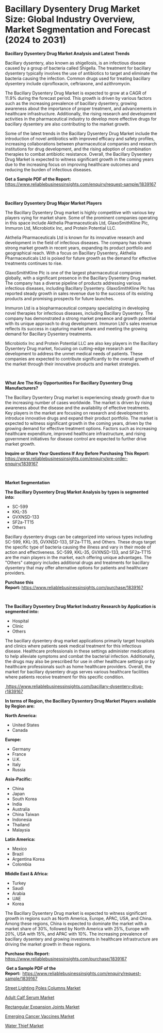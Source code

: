 <p><h1>Bacillary Dysentery Drug Market Size: Global Industry Overview, Market Segmentation and Forecast (2024 to 2031)</h1></p><p><strong>Bacillary Dysentery Drug Market Analysis and Latest Trends</strong></p>
<p><p>Bacillary dysentery, also known as shigellosis, is an infectious disease caused by a group of bacteria called Shigella. The treatment for bacillary dysentery typically involves the use of antibiotics to target and eliminate the bacteria causing the infection. Common drugs used for treating bacillary dysentery include ciprofloxacin, ceftriaxone, and azithromycin.</p><p>The Bacillary Dysentery Drug Market is expected to grow at a CAGR of 11.9% during the forecast period. This growth is driven by various factors such as the increasing prevalence of bacillary dysentery, growing awareness about the importance of proper treatment, and advancements in healthcare infrastructure. Additionally, the rising research and development activities in the pharmaceutical industry to develop more effective drugs for bacillary dysentery are also contributing to the market growth.</p><p>Some of the latest trends in the Bacillary Dysentery Drug Market include the introduction of novel antibiotics with improved efficacy and safety profiles, increasing collaborations between pharmaceutical companies and research institutions for drug development, and the rising adoption of combination therapies to combat antibiotic resistance. Overall, the Bacillary Dysentery Drug Market is expected to witness significant growth in the coming years due to the increasing focus on improving healthcare outcomes and reducing the burden of infectious diseases.</p></p>
<p><strong>Get a Sample PDF of the Report:&nbsp;</strong> <a href="https://www.reliablebusinessinsights.com/enquiry/request-sample/1839167">https://www.reliablebusinessinsights.com/enquiry/request-sample/1839167</a></p>
<p>&nbsp;</p>
<p><strong>Bacillary Dysentery Drug Major Market Players</strong></p>
<p><p>The Bacillary Dysentery Drug market is highly competitive with various key players vying for market share. Some of the prominent companies operating in this space include Akthelia Pharmaceuticals Ltd, GlaxoSmithKline Plc, Immuron Ltd, Microbiotix Inc, and Protein Potential LLC.</p><p>Akthelia Pharmaceuticals Ltd is known for its innovative research and development in the field of infectious diseases. The company has shown strong market growth in recent years, expanding its product portfolio and geographical reach. With a focus on Bacillary Dysentery, Akthelia Pharmaceuticals Ltd is poised for future growth as the demand for effective treatments continues to rise.</p><p>GlaxoSmithKline Plc is one of the largest pharmaceutical companies globally, with a significant presence in the Bacillary Dysentery Drug market. The company has a diverse pipeline of products addressing various infectious diseases, including Bacillary Dysentery. GlaxoSmithKline Plc has reported steady growth in sales revenue due to the success of its existing products and promising prospects for future launches.</p><p>Immuron Ltd is a biopharmaceutical company specializing in developing novel therapies for infectious diseases, including Bacillary Dysentery. The company has demonstrated a strong market presence and growth potential with its unique approach to drug development. Immuron Ltd's sales revenue reflects its success in capturing market share and meeting the growing demand for Bacillary Dysentery treatments.</p><p>Microbiotix Inc and Protein Potential LLC are also key players in the Bacillary Dysentery Drug market, focusing on cutting-edge research and development to address the unmet medical needs of patients. These companies are expected to contribute significantly to the overall growth of the market through their innovative products and market strategies.</p></p>
<p>&nbsp;</p>
<p><strong>What Are The Key Opportunities For Bacillary Dysentery Drug Manufacturers?</strong></p>
<p><p>The Bacillary Dysentery Drug market is experiencing steady growth due to the increasing number of cases worldwide. The market is driven by rising awareness about the disease and the availability of effective treatments. Key players in the market are focusing on research and development to introduce innovative drugs and expand their product portfolio. The market is expected to witness significant growth in the coming years, driven by the growing demand for effective treatment options. Factors such as increasing healthcare expenditure, improved healthcare infrastructure, and rising government initiatives for disease control are expected to further drive market growth.</p></p>
<p><strong>Inquire or Share Your Questions If Any Before Purchasing This Report:</strong> <a href="https://www.reliablebusinessinsights.com/enquiry/pre-order-enquiry/1839167">https://www.reliablebusinessinsights.com/enquiry/pre-order-enquiry/1839167</a></p>
<p>&nbsp;</p>
<p><strong>Market Segmentation</strong></p>
<p><strong>The Bacillary Dysentery Drug Market Analysis by types is segmented into:</strong></p>
<p><ul><li>SC-599</li><li>KKL-35</li><li>GVXNSD-133</li><li>SF2a-TT15</li><li>Others</li></ul></p>
<p><p>Bacillary dysentery drugs can be categorized into various types including SC-599, KKL-35, GVXNSD-133, SF2a-TT15, and Others. These drugs target the specific type of bacteria causing the illness and vary in their mode of action and effectiveness. SC-599, KKL-35, GVXNSD-133, and SF2a-TT15 are the main players in the market, each offering unique advantages. The "Others" category includes additional drugs and treatments for bacillary dysentery that may offer alternative options for patients and healthcare providers.</p></p>
<p><strong>Purchase this Report:&nbsp;</strong><a href="https://www.reliablebusinessinsights.com/purchase/1839167">https://www.reliablebusinessinsights.com/purchase/1839167</a></p>
<p>&nbsp;</p>
<p><strong>The Bacillary Dysentery Drug Market Industry Research by Application is segmented into:</strong></p>
<p><ul><li>Hospital</li><li>Clinic</li><li>Others</li></ul></p>
<p><p>The bacillary dysentery drug market applications primarily target hospitals and clinics where patients seek medical treatment for this infectious disease. Healthcare professionals in these settings administer medications to help alleviate symptoms and combat the bacterial infection. Additionally, the drugs may also be prescribed for use in other healthcare settings or by healthcare professionals such as home healthcare providers. Overall, the market for bacillary dysentery drugs serves various healthcare facilities where patients receive treatment for this specific condition.</p></p>
<p><a href="https://www.reliablebusinessinsights.com/bacillary-dysentery-drug-r1839167">&nbsp;https://www.reliablebusinessinsights.com/bacillary-dysentery-drug-r1839167</a></p>
<p><strong>In terms of Region, the Bacillary Dysentery Drug Market Players available by Region are:</strong></p>
<p>
    <p> <strong> North America: </strong>
        <ul>
            <li>United States</li>
            <li>Canada</li>
        </ul>
        </p> 
    <p> <strong> Europe: </strong>
        <ul>
            <li>Germany</li>
            <li>France</li>
            <li>U.K.</li>
            <li>Italy</li>
            <li>Russia</li>
        </ul>
        </p> 
    <p> <strong> Asia-Pacific: </strong>
        <ul>
            <li>China</li>
            <li>Japan</li>
            <li>South Korea</li>
            <li>India</li>
            <li>Australia</li>
            <li>China Taiwan</li>
            <li>Indonesia</li>
            <li>Thailand</li>
            <li>Malaysia</li>
        </ul>
        </p> 
    <p> <strong> Latin America: </strong>
        <ul>
            <li>Mexico</li>
            <li>Brazil</li>
            <li>Argentina Korea</li>
            <li>Colombia</li>
        </ul>
        </p> 
    <p> <strong> Middle East & Africa: </strong>
        <ul>
            <li>Turkey</li>
            <li>Saudi</li>
            <li>Arabia</li>
            <li>UAE</li>
            <li>Korea</li>
        </ul>
    </p>
    </p>
<p><p>The Bacillary Dysentery Drug market is expected to witness significant growth in regions such as North America, Europe, APAC, USA, and China. Among these regions, China is expected to dominate the market with a market share of 30%, followed by North America with 25%, Europe with 20%, USA with 15%, and APAC with 10%. The increasing prevalence of bacillary dysentery and growing investments in healthcare infrastructure are driving the market growth in these regions.</p></p>
<p><strong>Purchase this Report: </strong><a href="https://www.reliablebusinessinsights.com/purchase/1839167">https://www.reliablebusinessinsights.com/purchase/1839167</a></p>
<p>&nbsp;<strong>Get a Sample PDF of the Report:&nbsp;&nbsp;</strong><a href="https://www.reliablebusinessinsights.com/enquiry/request-sample/1839167">https://www.reliablebusinessinsights.com/enquiry/request-sample/1839167</a></p>
<p><strong></strong></p>
<p><p><a href="https://www.linkedin.com/pulse/global-street-lighting-poles-columns-market-focus-application-nz2gc?trackingId=GTiTH3GfQt6ZqwxB5Kzp4Q%3D%3D">Street Lighting Poles Columns Market</a></p><p><a href="https://github.com/lairestrong/Market-Research-Report-List-1/blob/main/adult-calf-serum-market.md">Adult Calf Serum Market</a></p><p><a href="https://medium.com/@nathalelly87957/rectangular-expansion-joints-market-global-market-share-and-ranking-overall-sales-and-demand-068a552ef574">Rectangular Expansion Joints Market</a></p><p><a href="https://github.com/msLonKoss78/Market-Research-Report-List-1/blob/main/emerging-cancer-vaccines-market.md">Emerging Cancer Vaccines Market</a></p><p><a href="https://medium.com/@carol.alsopr44536/global-water-thief-market-focus-on-product-type-pyrolite-aluminum-alloy-end-user-and-region-62145dcd3536">Water Thief Market</a></p></p>